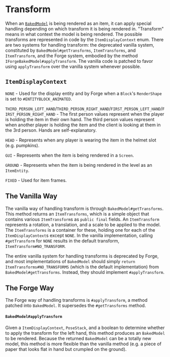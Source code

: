 Transform
==========

When an [`BakedModel`][bakedmodel] is being rendered as an item, it can apply special handling depending on which transform it is being rendered in. "Transform" means in what context the model is being rendered. The possible transforms are represented in code by the `ItemDisplayContext` enum. There are two systems for handling transform: the deprecated vanilla system, constituted by `BakedModel#getTransforms`, `ItemTransforms`, and `ItemTransform`, and the Forge system, embodied by the method `IForgeBakedModel#applyTransform`. The vanilla code is patched to favor using `applyTransform` over the vanilla system whenever possible.

`ItemDisplayContext`
---------------

`NONE` - Used for the display entity and by Forge when a `Block`'s `RenderShape` is set to `#ENTITYBLOCK_ANIMATED`.

`THIRD_PERSON_LEFT_HAND`/`THIRD_PERSON_RIGHT_HAND`/`FIRST_PERSON_LEFT_HAND`/`FIRST_PERSON_RIGHT_HAND` - The first person values represent when the player is holding the item in their own hand. The third person values represent when another player is holding the item and the client is looking at them in the 3rd person. Hands are self-explanatory.

`HEAD` - Represents when any player is wearing the item in the helmet slot (e.g. pumpkins).

`GUI` - Represents when the item is being rendered in a `Screen`.

`GROUND` - Represents when the item is being rendered in the level as an `ItemEntity`.

`FIXED` - Used for item frames.

The Vanilla Way
---------------

The vanilla way of handling transform is through `BakedModel#getTransforms`. This method returns an `ItemTransforms`, which is a simple object that contains various `ItemTransform`s as `public final` fields. An `ItemTransform` represents a rotation, a translation, and a scale to be applied to the model. The `ItemTransforms` is a container for these, holding one for each of the `ItemDisplayContext`s except `NONE`. In the vanilla implementation, calling `#getTransform` for `NONE` results in the default transform, `ItemTransform#NO_TRANSFORM`.

The entire vanilla system for handling transforms is deprecated by Forge, and most implementations of `BakedModel` should simply `return ItemTransforms#NO_TRANSFORMS` (which is the default implementation) from `BakedModel#getTransforms`. Instead, they should implement `#applyTransform`.

The Forge Way
-------------

The Forge way of handling transforms is `#applyTransform`, a method patched into `BakedModel`. It supersedes the `#getTransforms` method.

#### `BakedModel#applyTransform`

Given a `ItemDisplayContext`, `PoseStack`, and a boolean to determine whether to apply the transform for the left hand, this method produces an `BakedModel` to be rendered. Because the returned `BakedModel` can be a totally new model, this method is more flexible than the vanilla method (e.g. a piece of paper that looks flat in hand but crumpled on the ground).

[bakedmodel]: ./bakedmodel.md
